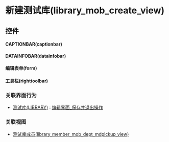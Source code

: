# 新建测试库(library_mob_create_view)  <!-- {docsify-ignore-all} -->



## 控件
#### CAPTIONBAR(captionbar)
#### DATAINFOBAR(datainfobar)
#### 编辑表单(form)
#### 工具栏(righttoolbar)


### 关联界面行为
  * [测试库(LIBRARY)](module/TestMgmt/library) : [编辑界面_保存并退出操作](module/TestMgmt/library#界面行为)

### 关联视图
  * [测试库成员(library_member_mob_dept_mdpickup_view)](app/view/library_member_mob_dept_mdpickup_view)

<script>
 const { createApp } = Vue
  createApp({
    data() {
      return {

      }
    }
  }).use(ElementPlus).mount('#app')
</script>